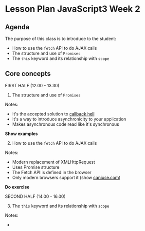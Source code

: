 # Lesson Plan JavaScript3 Week 2

## Agenda

The purpose of this class is to introduce to the student:

- How to use the `fetch` API to do AJAX calls
- The structure and use of `Promises`
- The `this` keyword and its relationship with `scope`

## Core concepts

FIRST HALF (12.00 - 13.30)

1. The structure and use of `Promises`

Notes:

- It's the accepted solution to [callback hell](http://callbackhell.com/)
- It's a way to introduce asynchronicity to your application
- Makes asynchronous code read like it's synchronous

**Show examples**

2. How to use the `fetch` API to do AJAX calls

Notes:

- Modern replacement of XMLHttpRequest
- Uses Promise structure
- The Fetch API is defined in the browser
- Only modern browsers support it (show [caniuse.com](https://caniuse.com/#feat=fetch))

**Do exercise**

SECOND HALF (14.00 - 16.00)

3. The `this` keyword and its relationship with `scope`

Notes: 

- 